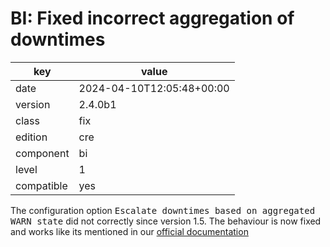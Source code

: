 [//]: # (werk v2)
# BI: Fixed incorrect aggregation of downtimes

key        | value
---------- | ---
date       | 2024-04-10T12:05:48+00:00
version    | 2.4.0b1
class      | fix
edition    | cre
component  | bi
level      | 1
compatible | yes

The configuration option <tt>Escalate downtimes based on aggregated WARN state</tt> did not correctly since version 1.5.
The behaviour is now fixed and works like its mentioned in our [official documentation](https://docs.checkmk.com/latest/en/bi.html#_tuning_options)
